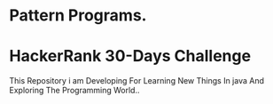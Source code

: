 # Pattern Programs.
# HackerRank 30-Days Challenge
This Repository i am Developing For Learning New Things In java And Exploring The Programming World..

